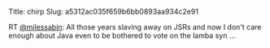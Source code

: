 Title: chirp
Slug: a5312ac035f659b6bb0893aa934c2e91

RT <a href="http://twitter.com/milessabin">@milessabin</a>: All those years slaving away on JSRs and now I don't care enough about Java even to be bothered to vote on the lamba syn ...
